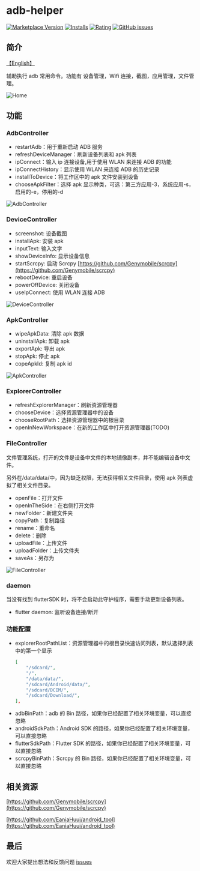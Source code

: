 # adb-helper

[![Marketplace Version](https://vsmarketplacebadge.apphb.com/version/jawa0919.adb-helper.svg)](https://marketplace.visualstudio.com/items?itemName=jawa0919.adb-helper) [![Installs](https://vsmarketplacebadge.apphb.com/installs/jawa0919.adb-helper.svg)](https://marketplace.visualstudio.com/items?itemName=jawa0919.adb-helper) [![Rating](https://vsmarketplacebadge.apphb.com/rating-star/jawa0919.adb-helper.svg)](https://marketplace.visualstudio.com/items?itemName=jawa0919.adb-helper) [![GitHub issues](https://img.shields.io/github/issues/jawa0919/adb-helper)](https://github.com/jawa0919/adb-helper/issues)

## 简介

[【English】](./README.md)

辅助执行 adb 常用命令。功能有 设备管理，Wifi 连接，截图，应用管理，文件管理。

![Home](./docs/img/home.png)

## 功能

### AdbController

- restartAdb：用于重新启动 ADB 服务
- refreshDeviceManager：刷新设备列表和 apk 列表
- ipConnect：输入 ip 连接设备,用于使用 WLAN 来连接 ADB 的功能
- ipConnectHistory：显示使用 WLAN 来连接 ADB 的历史记录
- installToDevice：将工作区中的 apk 文件安装到设备
- chooseApkFilter：选择 apk 显示种类，可选：第三方应用-3，系统应用-s，启用的-e，停用的-d

![AdbController](./docs/img/AdbController.gif)

### DeviceController

- screenshot: 设备截图
- installApk: 安装 apk
- inputText: 输入文字
- showDeviceInfo: 显示设备信息
- startScrcpy: 启动 Scrcpy [https://github.com/Genymobile/scrcpy](https://github.com/Genymobile/scrcpy)
- rebootDevice: 重启设备
- powerOffDevice: 关闭设备
- useIpConnect: 使用 WLAN 连接 ADB

![DeviceController](./docs/img/DeviceController.gif)

### ApkController

- wipeApkData: 清除 apk 数据
- uninstallApk: 卸载 apk
- exportApk: 导出 apk
- stopApk: 停止 apk
- copeApkId: 复制 apk id

![ApkController](./docs/img/ApkController.png)

### ExplorerController

- refreshExplorerManager：刷新资源管理器
- chooseDevice：选择资源管理器中的设备
- chooseRootPath：选择资源管理器中的根目录
- openInNewWorkspace：在新的工作区中打开资源管理器(TODO)

### FileController

文件管理系统，打开的文件是设备中文件的本地镜像副本，并不能编辑设备中文件。

另外在/data/data/中，因为缺乏权限，无法获得相关文件目录，使用 apk 列表虚拟了相关文件目录。

- openFile：打开文件
- openInTheSide：在右侧打开文件
- newFolder：新建文件夹
- copyPath：复制路径
- rename：重命名
- delete：删除
- uploadFile：上传文件
- uploadFolder：上传文件夹
- saveAs：另存为

![FileController](./docs/img/FileController.png)

### daemon

当没有找到 flutterSDK 时，将不会启动此守护程序，需要手动更新设备列表。

- flutter daemon: 监听设备连接/断开

### 功能配置

- explorerRootPathList：资源管理器中的根目录快速访问列表，默认选择列表中的第一个显示
  ```json
  [
      "/sdcard/",
      "/",
      "/data/data/",
      "/sdcard/Android/data/",
      "/sdcard/DCIM/",
      "/sdcard/Download/",
  ],
  ```
- adbBinPath：adb 的 Bin 路径，如果你已经配置了相关环境变量，可以直接忽略
- androidSdkPath：Android SDK 的路径，如果你已经配置了相关环境变量，可以直接忽略
- flutterSdkPath：Flutter SDK 的路径，如果你已经配置了相关环境变量，可以直接忽略
- scrcpyBinPath：Scrcpy 的 Bin 路径，如果你已经配置了相关环境变量，可以直接忽略

## 相关资源

[https://github.com/Genymobile/scrcpy](https://github.com/Genymobile/scrcpy)

[https://github.com/EaniaHuui/android_tool](https://github.com/EaniaHuui/android_tool)

## 最后

欢迎大家提出想法和反馈问题 [issues](https://github.com/jawa0919/adb-helper/issues)
